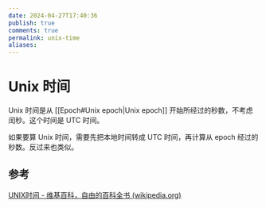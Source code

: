 ```yaml
---
date: 2024-04-27T17:40:36
publish: true
comments: true
permalink: unix-time
aliases:
---
```


# Unix 时间

Unix 时间是从 [[Epoch#Unix epoch|Unix epoch]] 开始所经过的秒数，不考虑闰秒。这个时间是 UTC 时间。

如果要算 Unix 时间，需要先把本地时间转成 UTC 时间，再计算从 epoch 经过的秒数。反过来也类似。

## 参考

[UNIX时间 - 维基百科，自由的百科全书 (wikipedia.org)](https://zh.wikipedia.org/wiki/UNIX%E6%97%B6%E9%97%B4)

